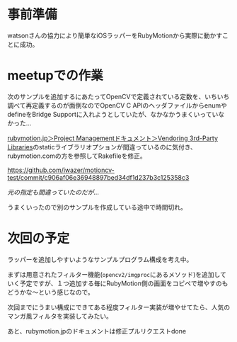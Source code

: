 # 事前準備

watsonさんの協力により簡単なiOSラッパーをRubyMotionから実際に動かすことに成功。

# meetupでの作業

次のサンプルを追加するにあたってOpenCVで定義されている定数を、いちいち調べて再定義するのが面倒なのでOpenCV C APIのヘッダファイルからenumやdefineをBridge Supportに入れようとしていたが、なかなかうまくいっていなかった…

[rubymotion.jp＞Project Managementドキュメント＞Vendoring 3rd-Party Libraries](http://rubymotion.jp/RubyMotionDocumentation/guides/project-management/index.html#_vendoring_3rd_party_libraries)のstaticライブラリオプションが間違っているのに気付き、rubymotion.comの方を参照してRakefileを修正。

https://github.com/iwazer/motioncv-test/commit/c906af06e36948897bed34df1d237b3c125358c3

_元の指定も間違っていたのだが…_

うまくいったので別のサンプルを作成している途中で時間切れ。

# 次回の予定

ラッパーを追加しやすいようなサンプルプログラム構成を考え中。

まずは用意されたフィルター機能(`opencv2/imgproc`にあるメソッド)を追加していく予定ですが、１つ追加する毎にRubyMotion側の画面をコピペで増やすのもどうかな〜という感じなので。

次回までにうまい構成にできてある程度フィルター実装が増やせてたら、人気のマンガ風フィルタを実装してみたい。

あと、rubymotion.jpのドキュメントは修正プルリクエストdone
